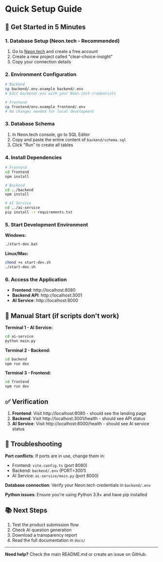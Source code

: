 # Quick Setup Guide

## 🚀 Get Started in 5 Minutes

### 1. Database Setup (Neon.tech - Recommended)
1. Go to [Neon.tech](https://neon.tech) and create a free account
2. Create a new project called "clear-choice-insight"
3. Copy your connection details

### 2. Environment Configuration
```bash
# Backend
cp backend/.env.example backend/.env
# Edit backend/.env with your Neon.tech credentials

# Frontend  
cp frontend/env.example frontend/.env
# No changes needed for local development
```

### 3. Database Schema
1. In Neon.tech console, go to SQL Editor
2. Copy and paste the entire content of `backend/schema.sql`
3. Click "Run" to create all tables

### 4. Install Dependencies
```bash
# Frontend
cd frontend
npm install

# Backend
cd ../backend
npm install

# AI Service
cd ../ai-service
pip install -r requirements.txt
```

### 5. Start Development Environment

**Windows:**
```bash
./start-dev.bat
```

**Linux/Mac:**
```bash
chmod +x start-dev.sh
./start-dev.sh
```

### 6. Access the Application
- **Frontend**: http://localhost:8080
- **Backend API**: http://localhost:3001
- **AI Service**: http://localhost:8000

## 🔧 Manual Start (if scripts don't work)

**Terminal 1 - AI Service:**
```bash
cd ai-service
python main.py
```

**Terminal 2 - Backend:**
```bash
cd backend
npm run dev
```

**Terminal 3 - Frontend:**
```bash
cd frontend
npm run dev
```

## ✅ Verification

1. **Frontend**: Visit http://localhost:8080 - should see the landing page
2. **Backend**: Visit http://localhost:3001/health - should see API status
3. **AI Service**: Visit http://localhost:8000/health - should see AI service status

## 🐛 Troubleshooting

**Port conflicts**: If ports are in use, change them in:
- Frontend: `vite.config.ts` (port 8080)
- Backend: `backend/.env` (PORT=3001)
- AI Service: `ai-service/main.py` (port 8000)

**Database connection**: Verify your Neon.tech credentials in `backend/.env`

**Python issues**: Ensure you're using Python 3.9+ and have pip installed

## 📚 Next Steps

1. Test the product submission flow
2. Check AI question generation
3. Download a transparency report
4. Read the full documentation in `docs/`

---

**Need help?** Check the main README.md or create an issue on GitHub.

